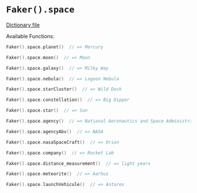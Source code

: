 # `Faker().space`

[Dictionary file](../src/main/resources/locales/en/space.yml)

Available Functions:  
```kotlin
Faker().space.planet()  // => Mercury

Faker().space.moon()  // => Moon

Faker().space.galaxy()  // => Milky Way

Faker().space.nebula()  // => Lagoon Nebula

Faker().space.starCluster()  // => Wild Duck

Faker().space.constellation()  // => Big Dipper

Faker().space.star()  // => Sun

Faker().space.agency()  // => National Aeronautics and Space Administration

Faker().space.agencyAbv()  // => NASA

Faker().space.nasaSpaceCraft()  // => Orion

Faker().space.company()  // => Rocket Lab

Faker().space.distance_measurement()  // => light years

Faker().space.meteorite()  // => Aarhus

Faker().space.launchVehicule()  // => Antares
```
